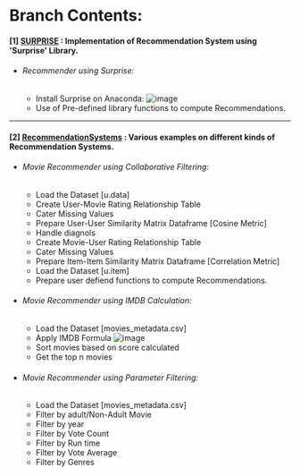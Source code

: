 # **Branch Contents:**
#### [1] [SURPRISE](https://github.com/rahulvaish/RecommendationSystems-Python/tree/SURPRISE) : Implementation of Recommendation System using 'Surprise' Library.
- ###### Recommender using Surprise:
  * Install Surprise on Anaconda:
  ![image](https://user-images.githubusercontent.com/689226/50178672-2a51ed00-032b-11e9-83c7-cdfde20d1b50.png)  
  * Use of Pre-defined library functions to compute Recommendations.
<hr>

#### [2] [RecommendationSystems](https://github.com/rahulvaish/RecommendationSystems-Python/tree/RecommendationSystems) :  Various examples on different kinds of Recommendation Systems.
- ###### Movie Recommender using Collaborative Filtering:
  * Load the Dataset [u.data]
  * Create User-Movie Rating Relationship Table
  * Cater Missing Values
  * Prepare User-User Similarity Matrix Dataframe [Cosine Metric]
  * Handle diagnols
  * Create Movie-User Rating Relationship Table
  * Cater Missing Values
  * Prepare Item-Item Similarity Matrix Dataframe [Correlation Metric] 
  * Load the Dataset [u.item]
  * Prepare user defiend functions to compute Recommendations.
  
- ###### Movie Recommender using IMDB Calculation:
  * Load the Dataset [movies_metadata.csv]
  * Apply IMDB Formula
  ![image](https://user-images.githubusercontent.com/689226/50176970-d04f2880-0326-11e9-9ffb-ff8b60da9994.png)
  * Sort movies based on score calculated 
  * Get the top n movies
  
- ###### Movie Recommender using Parameter Filtering:
  * Load the Dataset [movies_metadata.csv]
  * Filter by adult/Non-Adult Movie
  * Filter by year
  * Filter by Vote Count
  * Filter by Run time
  * Filter by Vote Average
  * Filter by Genres
